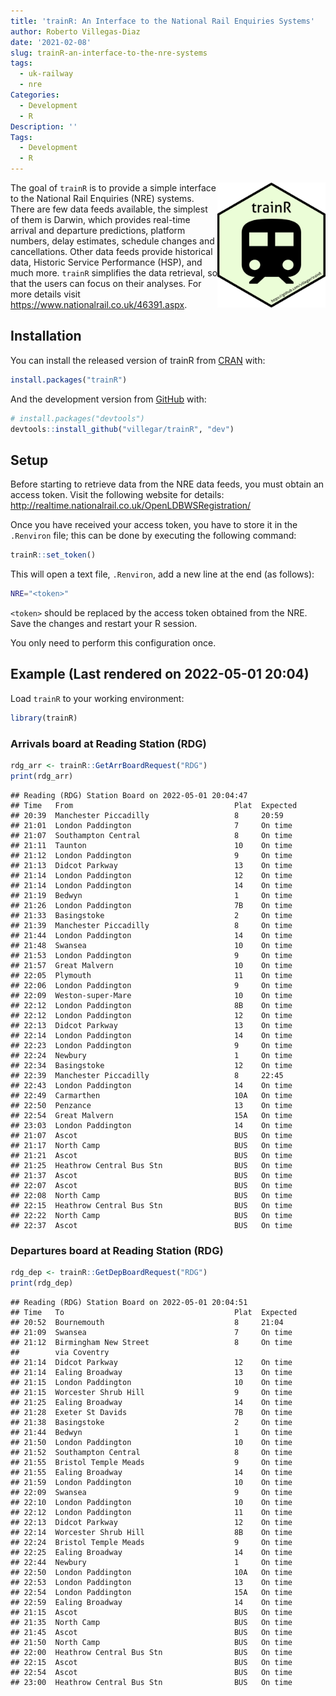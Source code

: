 ```yaml
---
title: 'trainR: An Interface to the National Rail Enquiries Systems'
author: Roberto Villegas-Diaz
date: '2021-02-08'
slug: trainR-an-interface-to-the-nre-systems
tags:
  - uk-railway
  - nre
Categories:
  - Development
  - R
Description: ''
Tags:
  - Development
  - R
---
```


<img src="https://raw.githubusercontent.com/villegar/trainR/main/inst/images/logo.png" alt="logo" align="right" height=200px/>

The goal of `trainR` is to provide a simple interface to the 
National Rail Enquiries (NRE) systems. There are few data feeds 
available, the simplest of them is Darwin, which provides real-time 
arrival and departure predictions, platform numbers, delay estimates, 
schedule changes and cancellations. Other data feeds provide historical 
data, Historic Service Performance (HSP), and much more. `trainR` 
simplifies the data retrieval, so that the users can focus on their 
analyses. For more details visit 
https://www.nationalrail.co.uk/46391.aspx.

## Installation

You can install the released version of trainR from [CRAN](https://CRAN.R-project.org) with:

``` r
install.packages("trainR")
```

And the development version from [GitHub](https://github.com/) with:

``` r
# install.packages("devtools")
devtools::install_github("villegar/trainR", "dev")
```

## Setup
Before starting to retrieve data from the NRE data feeds, you must obtain an access token. 
Visit the following website for details: http://realtime.nationalrail.co.uk/OpenLDBWSRegistration/

Once you have received your access token, you have to store it in the `.Renviron` file; this can be 
done by executing the following command:


```r
trainR::set_token()
```

This will open a text file, `.Renviron`, add a new line at the end (as follows):

```bash
NRE="<token>"
```

`<token>` should be replaced by the access token obtained from the NRE. Save the changes and restart 
your R session.

You only need to perform this configuration once.

## Example (Last rendered on 2022-05-01 20:04)

Load `trainR` to your working environment:

```r
library(trainR)
```

### Arrivals board at Reading Station (RDG)


```r
rdg_arr <- trainR::GetArrBoardRequest("RDG")
print(rdg_arr)
```

```
## Reading (RDG) Station Board on 2022-05-01 20:04:47
## Time   From                                    Plat  Expected
## 20:39  Manchester Piccadilly                   8     20:59
## 21:01  London Paddington                       7     On time
## 21:07  Southampton Central                     8     On time
## 21:11  Taunton                                 10    On time
## 21:12  London Paddington                       9     On time
## 21:13  Didcot Parkway                          13    On time
## 21:14  London Paddington                       12    On time
## 21:14  London Paddington                       14    On time
## 21:19  Bedwyn                                  1     On time
## 21:26  London Paddington                       7B    On time
## 21:33  Basingstoke                             2     On time
## 21:39  Manchester Piccadilly                   8     On time
## 21:44  London Paddington                       14    On time
## 21:48  Swansea                                 10    On time
## 21:53  London Paddington                       9     On time
## 21:57  Great Malvern                           10    On time
## 22:05  Plymouth                                11    On time
## 22:06  London Paddington                       9     On time
## 22:09  Weston-super-Mare                       10    On time
## 22:12  London Paddington                       8B    On time
## 22:12  London Paddington                       12    On time
## 22:13  Didcot Parkway                          13    On time
## 22:14  London Paddington                       14    On time
## 22:23  London Paddington                       9     On time
## 22:24  Newbury                                 1     On time
## 22:34  Basingstoke                             12    On time
## 22:39  Manchester Piccadilly                   8     22:45
## 22:43  London Paddington                       14    On time
## 22:49  Carmarthen                              10A   On time
## 22:50  Penzance                                13    On time
## 22:54  Great Malvern                           15A   On time
## 23:03  London Paddington                       14    On time
## 21:07  Ascot                                   BUS   On time
## 21:17  North Camp                              BUS   On time
## 21:21  Ascot                                   BUS   On time
## 21:25  Heathrow Central Bus Stn                BUS   On time
## 21:37  Ascot                                   BUS   On time
## 22:07  Ascot                                   BUS   On time
## 22:08  North Camp                              BUS   On time
## 22:15  Heathrow Central Bus Stn                BUS   On time
## 22:22  North Camp                              BUS   On time
## 22:37  Ascot                                   BUS   On time
```

### Departures board at Reading Station (RDG)


```r
rdg_dep <- trainR::GetDepBoardRequest("RDG")
print(rdg_dep)
```

```
## Reading (RDG) Station Board on 2022-05-01 20:04:51
## Time   To                                      Plat  Expected
## 20:52  Bournemouth                             8     21:04
## 21:09  Swansea                                 7     On time
## 21:12  Birmingham New Street                   8     On time
##        via Coventry                            
## 21:14  Didcot Parkway                          12    On time
## 21:14  Ealing Broadway                         13    On time
## 21:15  London Paddington                       10    On time
## 21:15  Worcester Shrub Hill                    9     On time
## 21:25  Ealing Broadway                         14    On time
## 21:28  Exeter St Davids                        7B    On time
## 21:38  Basingstoke                             2     On time
## 21:44  Bedwyn                                  1     On time
## 21:50  London Paddington                       10    On time
## 21:52  Southampton Central                     8     On time
## 21:55  Bristol Temple Meads                    9     On time
## 21:55  Ealing Broadway                         14    On time
## 21:59  London Paddington                       10    On time
## 22:09  Swansea                                 9     On time
## 22:10  London Paddington                       10    On time
## 22:12  London Paddington                       11    On time
## 22:13  Didcot Parkway                          12    On time
## 22:14  Worcester Shrub Hill                    8B    On time
## 22:24  Bristol Temple Meads                    9     On time
## 22:25  Ealing Broadway                         14    On time
## 22:44  Newbury                                 1     On time
## 22:50  London Paddington                       10A   On time
## 22:53  London Paddington                       13    On time
## 22:54  London Paddington                       15A   On time
## 22:59  Ealing Broadway                         14    On time
## 21:15  Ascot                                   BUS   On time
## 21:35  North Camp                              BUS   On time
## 21:45  Ascot                                   BUS   On time
## 21:50  North Camp                              BUS   On time
## 22:00  Heathrow Central Bus Stn                BUS   On time
## 22:15  Ascot                                   BUS   On time
## 22:54  Ascot                                   BUS   On time
## 23:00  Heathrow Central Bus Stn                BUS   On time
```

